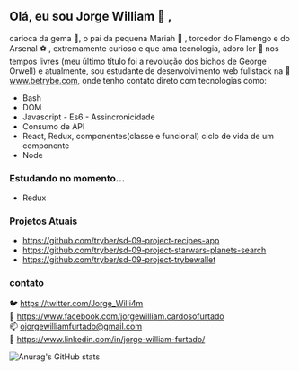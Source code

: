 ## Olá, eu sou Jorge William 👋 ,
carioca da gema 🍳, o pai da pequena Mariah 🍼 , torcedor do Flamengo e do Arsenal ⚽ , extremamente curioso e que ama tecnologia, adoro ler 📖 nos tempos livres (meu último título foi a revolução dos bichos de George Orwell) e
atualmente, sou estudante de desenvolvimento web fullstack na 🔗 www.betrybe.com, onde tenho contato direto com tecnologias como:
- Bash
- DOM
- Javascript - Es6 - Assincronicidade
- Consumo de API
- React, Redux, componentes(classe e funcional) ciclo de vida de um componente
- Node

### Estudando no momento...
- Redux

### Projetos Atuais
- https://github.com/tryber/sd-09-project-recipes-app
- https://github.com/tryber/sd-09-project-starwars-planets-search
- https://github.com/tryber/sd-09-project-trybewallet



### contato
🐦 https://twitter.com/Jorge_Willi4m  
🔄 https://www.facebook.com/jorgewilliam.cardosofurtado  
📫 ojorgewilliamfurtado@gmail.com    
🔗 https://www.linkedin.com/in/jorge-william-furtado/  




<!--
**Jorge-William/Jorge-William** is a ✨ _special_ ✨ repository because its `README.md` (this file) appears on your GitHub profile.

Here are some ideas to get you started:

- 🔭 I’m currently working on ...
- 🌱 I’m currently learning ...
- 👯 I’m looking to collaborate on ...
- 🤔 I’m looking for help with ...
- 💬 Ask me about ...

- 😄 Pronouns: ...
- ⚡ Fun fact: ...
-->
![Anurag's GitHub stats](https://github-readme-stats.vercel.app/api?username=jorge-william)
 
